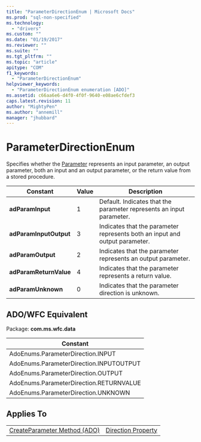 ```yaml
---
title: "ParameterDirectionEnum | Microsoft Docs"
ms.prod: "sql-non-specified"
ms.technology:
  - "drivers"
ms.custom: ""
ms.date: "01/19/2017"
ms.reviewer: ""
ms.suite: ""
ms.tgt_pltfrm: ""
ms.topic: "article"
apitype: "COM"
f1_keywords: 
  - "ParameterDirectionEnum"
helpviewer_keywords: 
  - "ParameterDirectionEnum enumeration [ADO]"
ms.assetid: c66aa6e6-d4f0-4f0f-9640-e08ae6cfdef3
caps.latest.revision: 11
author: "MightyPen"
ms.author: "annemill"
manager: "jhubbard"
---
```

# ParameterDirectionEnum
Specifies whether the [Parameter](../../../ado/reference/ado-api/parameter-object.md) represents an input parameter, an output parameter, both an input and an output parameter, or the return value from a stored procedure.  
  
|Constant|Value|Description|  
|--------------|-----------|-----------------|  
|**adParamInput**|1|Default. Indicates that the parameter represents an input parameter.|  
|**adParamInputOutput**|3|Indicates that the parameter represents both an input and output parameter.|  
|**adParamOutput**|2|Indicates that the parameter represents an output parameter.|  
|**adParamReturnValue**|4|Indicates that the parameter represents a return value.|  
|**adParamUnknown**|0|Indicates that the parameter direction is unknown.|  
  
## ADO/WFC Equivalent  
 Package: **com.ms.wfc.data**  
  
|Constant|  
|--------------|  
|AdoEnums.ParameterDirection.INPUT|  
|AdoEnums.ParameterDirection.INPUTOUTPUT|  
|AdoEnums.ParameterDirection.OUTPUT|  
|AdoEnums.ParameterDirection.RETURNVALUE|  
|AdoEnums.ParameterDirection.UNKNOWN|  
  
## Applies To  
  
|||  
|-|-|  
|[CreateParameter Method (ADO)](../../../ado/reference/ado-api/createparameter-method-ado.md)|[Direction Property](../../../ado/reference/ado-api/direction-property.md)|